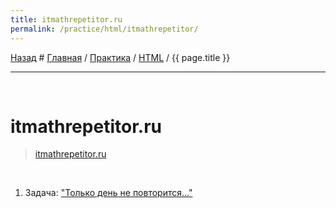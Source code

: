 ```yaml
---
title: itmathrepetitor.ru
permalink: /practice/html/itmathrepetitor/
---
```


[Назад](..) # [Главная](/) / [Практика](/practice) / [HTML](/practice/html) /
{{ page.title }}

---

<p style="margin: 0"><br></p>

# itmathrepetitor.ru

> [itmathrepetitor.ru](http://www.itmathrepetitor.ru/zadachi-po-html-i-css/)

<p style="margin: 0"><br></p>

1. Задача: ["Только день не повторится..."](./1)
